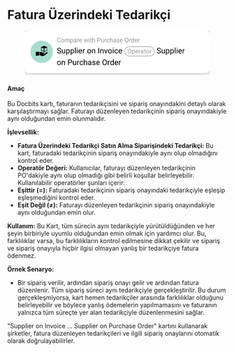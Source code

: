 # Fatura Üzerindeki Tedarikçi

<figure><img src="../../../.gitbook/assets/image (1) (1).png" alt=""><figcaption></figcaption></figure>

#### **Amaç**

Bu Docbits kartı, faturanın tedarikçisini ve sipariş onayındakini detaylı olarak karşılaştırmayı sağlar. Faturayı düzenleyen tedarikçinin sipariş onayındakiyle aynı olduğundan emin olunmalıdır.

**İşlevsellik:**

* **Fatura Üzerindeki Tedarikçi Satın Alma Siparişindeki Tedarikçi:** Bu kart, faturadaki tedarikçinin sipariş onayındakiyle aynı olup olmadığını kontrol eder.
* **Operatör Değeri:** Kullanıcılar, faturayı düzenleyen tedarikçinin PO'dakiyle aynı olup olmadığı gibi belirli koşullar belirleyebilir. Kullanılabilir operatörler şunları içerir:
* **Eşittir (=):** Faturadaki tedarikçinin sipariş onayındaki tedarikçiyle eşleşip eşleşmediğini kontrol eder.
* **Eşit Değil (≠):** Faturayı düzenleyen tedarikçinin sipariş onayındakiyle aynı olduğundan emin olur.

**Kullanım:** Bu Kart, tüm sürecin aynı tedarikçiyle yürütüldüğünden ve her şeyin birbiriyle uyumlu olduğundan emin olmak için yardımcı olur. Bu, farklılıklar varsa, bu farklılıkların kontrol edilmesine dikkat çekilir ve sipariş ve sipariş onayıyla hiçbir ilgisi olmayan yanlış bir tedarikçiye fatura ödenmez.

**Örnek Senaryo:**

* Bir sipariş verilir, ardından sipariş onayı gelir ve ardından fatura düzenlenir. Tüm sipariş süreci aynı tedarikçiyle gerçekleştirilir. Bu durum gerçekleşmiyorsa, kart hemen tedarikçiler arasında farklılıklar olduğunu belirleyebilir ve böylece yanlış ödemelerin yapılmamasını ve faturanın yalnızca tüm süreçte yer alan tedarikçiyle düzenlenmesini sağlar.

"Supplier on Invoice … Supplier on Purchase Order" kartını kullanarak şirketler, fatura düzenleyen tedarikçileri ve ilgili sipariş onaylarını otomatik olarak doğrulayabilirler.
